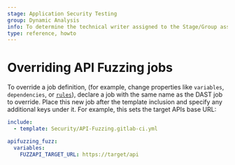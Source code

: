 ```yaml
---
stage: Application Security Testing
group: Dynamic Analysis
info: To determine the technical writer assigned to the Stage/Group associated with this page, see https://handbook.gitlab.com/handbook/product/ux/technical-writing/#assignments
type: reference, howto
---
```


# Overriding API Fuzzing jobs

To override a job definition, (for example, change properties like `variables`, `dependencies`, or [`rules`](../../../../ci/yaml/index.md#rules)),
declare a job with the same name as the DAST job to override. Place this new job after the template
inclusion and specify any additional keys under it. For example, this sets the target APIs base URL:

```yaml
include:
  - template: Security/API-Fuzzing.gitlab-ci.yml

apifuzzing_fuzz:
  variables:
    FUZZAPI_TARGET_URL: https://target/api
```
